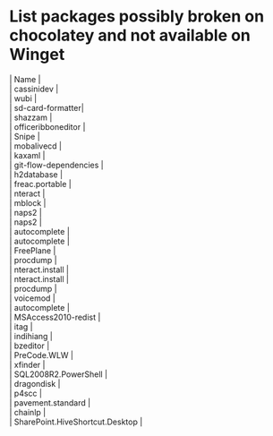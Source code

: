 # List packages possibly broken on chocolatey and not available on Winget

| Name |  
| cassinidev |  
| wubi |  
| sd-card-formatter|     
| shazzam |  
| officeribboneditor |  
| Snipe |  
| mobalivecd |  
| kaxaml |  
| git-flow-dependencies |  
| h2database |  
| freac.portable |  
| nteract |  
| mblock |  
| naps2 |  
| naps2 |  
| autocomplete |  
| autocomplete |  
| FreePlane |  
| procdump |  
| nteract.install |  
| nteract.install |  
| procdump |  
| voicemod |  
| autocomplete |  
| MSAccess2010-redist |  
| itag |  
| indihiang |  
| bzeditor |  
| PreCode.WLW |  
| xfinder |  
| SQL2008R2.PowerShell |  
| dragondisk |  
| p4scc |  
| pavement.standard |  
| chainlp |  
| SharePoint.HiveShortcut.Desktop |  
